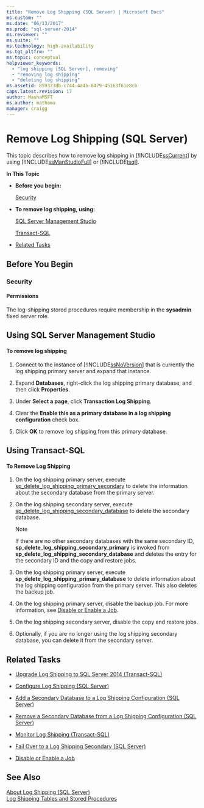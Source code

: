 ```yaml
---
title: "Remove Log Shipping (SQL Server) | Microsoft Docs"
ms.custom: ""
ms.date: "06/13/2017"
ms.prod: "sql-server-2014"
ms.reviewer: ""
ms.suite: ""
ms.technology: high-availability
ms.tgt_pltfrm: ""
ms.topic: conceptual
helpviewer_keywords: 
  - "log shipping [SQL Server], removing"
  - "removing log shipping"
  - "deleting log shipping"
ms.assetid: 859373db-c744-4a4b-8479-45163f61e8cb
caps.latest.revision: 17
author: MashaMSFT
ms.author: mathoma
manager: craigg
---
```

# Remove Log Shipping (SQL Server)
  This topic describes how to remove log shipping in [!INCLUDE[ssCurrent](../../includes/sscurrent-md.md)] by using [!INCLUDE[ssManStudioFull](../../includes/ssmanstudiofull-md.md)] or [!INCLUDE[tsql](../../includes/tsql-md.md)].  
  
 **In This Topic**  
  
-   **Before you begin:**  
  
     [Security](#Security)  
  
-   **To remove log shipping, using:**  
  
     [SQL Server Management Studio](#SSMSProcedure)  
  
     [Transact-SQL](#TsqlProcedure)  
  
-   [Related Tasks](#RelatedTasks)  
  
##  <a name="BeforeYouBegin"></a> Before You Begin  
  
###  <a name="Security"></a> Security  
  
####  <a name="Permissions"></a> Permissions  
 The log-shipping stored procedures require membership in the **sysadmin** fixed server role.  
  
##  <a name="SSMSProcedure"></a> Using SQL Server Management Studio  
  
#### To remove log shipping  
  
1.  Connect to the instance of [!INCLUDE[ssNoVersion](../../includes/ssnoversion-md.md)] that is currently the log shipping primary server and expand that instance.  
  
2.  Expand **Databases**, right-click the log shipping primary database, and then click **Properties**.  
  
3.  Under **Select a page**, click **Transaction Log Shipping**.  
  
4.  Clear the **Enable this as a primary database in a log shipping configuration** check box.  
  
5.  Click **OK** to remove log shipping from this primary database.  
  
##  <a name="TsqlProcedure"></a> Using Transact-SQL  
  
#### To Remove Log Shipping  
  
1.  On the log shipping primary server, execute [sp_delete_log_shipping_primary_secondary](/sql/relational-databases/system-stored-procedures/sp-delete-log-shipping-primary-secondary-transact-sql) to delete the information about the secondary database from the primary server.  
  
2.  On the log shipping secondary server, execute [sp_delete_log_shipping_secondary_database](/sql/relational-databases/system-stored-procedures/sp-delete-log-shipping-secondary-database-transact-sql) to delete the secondary database.  
  
    > [!NOTE]  
    >  If there are no other secondary databases with the same secondary ID, **sp_delete_log_shipping_secondary_primary** is invoked from **sp_delete_log_shipping_secondary_database** and deletes the entry for the secondary ID and the copy and restore jobs.  
  
3.  On the log shipping primary server, execute **sp_delete_log_shipping_primary_database** to delete information about the log shipping configuration from the primary server. This also deletes the backup job.  
  
4.  On the log shipping primary server, disable the backup job. For more information, see [Disable or Enable a Job](../../ssms/agent/disable-or-enable-a-job.md).  
  
5.  On the log shipping secondary server, disable the copy and restore jobs.  
  
6.  Optionally, if you are no longer using the log shipping secondary database, you can delete it from the secondary server.  
  
##  <a name="RelatedTasks"></a> Related Tasks  
  
-   [Upgrade Log Shipping to SQL Server 2014 &#40;Transact-SQL&#41;](upgrading-log-shipping-to-sql-server-2016-transact-sql.md)  
  
-   [Configure Log Shipping &#40;SQL Server&#41;](configure-log-shipping-sql-server.md)  
  
-   [Add a Secondary Database to a Log Shipping Configuration &#40;SQL Server&#41;](add-a-secondary-database-to-a-log-shipping-configuration-sql-server.md)  
  
-   [Remove a Secondary Database from a Log Shipping Configuration &#40;SQL Server&#41;](remove-a-secondary-database-from-a-log-shipping-configuration-sql-server.md)  
  
-   [Monitor Log Shipping &#40;Transact-SQL&#41;](monitor-log-shipping-transact-sql.md)  
  
-   [Fail Over to a Log Shipping Secondary &#40;SQL Server&#41;](fail-over-to-a-log-shipping-secondary-sql-server.md)  
  
-   [Disable or Enable a Job](../../ssms/agent/disable-or-enable-a-job.md)  
  
## See Also  
 [About Log Shipping &#40;SQL Server&#41;](about-log-shipping-sql-server.md)   
 [Log Shipping Tables and Stored Procedures](log-shipping-tables-and-stored-procedures.md)  
  
  
